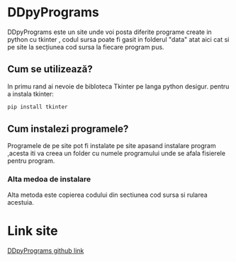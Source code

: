 # DDpyPrograms
DDpyPrograms este un site unde voi posta diferite programe create in python cu tkinter , codul sursa poate fi gasit in folderul "data" atat aici cat si pe site la secțiunea cod sursa la fiecare program pus.
## Cum se utilizează?
In primu rand ai nevoie de bibloteca Tkinter pe langa python desigur.
pentru a instala tkinter:
```cmd
pip install tkinter
```
## Cum instalezi programele?
Programele de pe site pot fi instalate pe site apasand instalare program ,acesta iti va creea un folder cu numele programului unde se afala fisierele pentru program.
### Alta medoa de instalare 
Alta metoda este copierea codului din sectiunea cod sursa si rularea acestuia.

# Link site 
[DDpyPrograms github link](dollzzyy.github.io/DDpyPrograms)
